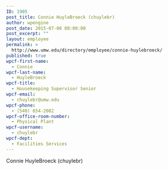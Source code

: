 ```yaml
---
ID: 1905
post_title: Connie HuyleBroeck (chuylebr)
author: wpengine
post_date: 2015-07-06 08:00:00
post_excerpt: ""
layout: employee
permalink: >
  http://www.umw.edu/directory/employee/connie-huylebroeck/
published: true
wpcf-first-name:
  - Connie
wpcf-last-name:
  - HuyleBroeck
wpcf-title:
  - Housekeeping Supervisor Senior
wpcf-email:
  - chuylebr@umw.edu
wpcf-phone:
  - (540) 654-2082
wpcf-office-room-number:
  - Physical Plant
wpcf-username:
  - chuylebr
wpcf-dept:
  - Facilities Services
---
```

Connie HuyleBroeck (chuylebr)